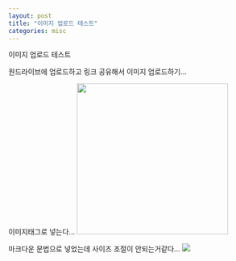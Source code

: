 ```yaml
---
layout: post
title: "이미지 업로드 테스트"
categories: misc
---
```


이미지 업로드 테스트

원드라이브에 업로드하고 링크 공유해서 이미지 업로드하기...

이미지태그로 넣는다... <img src="https://www.dropbox.com/s/vqwtk7417wa1ldf/crocs.jpg?dl=1" width="300px" height="300px"/>

마크다운 문법으로 넣었는데 사이즈 조절이 안되는거같다... ![](https://70gypw.bn.files.1drv.com/y4miGyJBGq9o6ljHFpQQjcbYMR5UrX5PjWiGGoXgrk1jG2E4bvgF-rVUl4xfMrPOqSmVxj0UqTy-p-9gyxbcWyyYVM7zUNLP_8_ijgMM5Sz-VK91QyELj_Gos5vgntyPQotMVOYQVcn1MctrWi9lqF2u50n8VlD4w6OmckjrQogITM8LFgdH88aeMJUW_0IRzcrOZHZnA1j1xtd5pJ6-4LXJA/IMG_1174.jpg)
